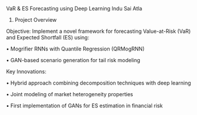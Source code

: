 VaR & ES Forecasting using Deep Learning
Indu Sai Atla

1. Project Overview
   
Objective: Implement a novel framework for forecasting Value-at-Risk (VaR) and Expected
Shortfall (ES) using:


• Mogrifier RNNs with Quantile Regression (QRMogRNN)


• GAN-based scenario generation for tail risk modeling

Key Innovations:

• Hybrid approach combining decomposition techniques with deep learning

• Joint modeling of market heterogeneity properties


• First implementation of GANs for ES estimation in financial risk
